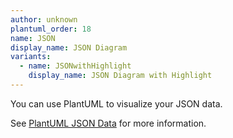 ```yaml
---
author: unknown
plantuml_order: 18
name: JSON
display_name: JSON Diagram
variants:
  - name: JSONwithHighlight
    display_name: JSON Diagram with Highlight
---
```


You can use PlantUML to visualize your JSON data.

See [PlantUML JSON Data](https://plantuml.com/en/json) for more information.
